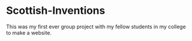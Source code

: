 # Scottish-Inventions
This was my first ever group project with my fellow students in my college to make a website.
